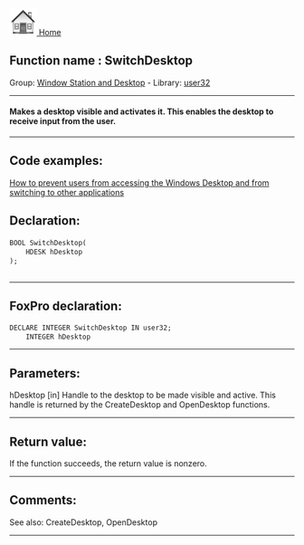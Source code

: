 [<img src="../../images/home.png"> Home ](https://github.com/VFPX/Win32API)  

## Function name : SwitchDesktop
Group: [Window Station and Desktop](../../functions_group.md#Window_Station_and_Desktop)  -  Library: [user32](../../../libraries.md#user32)  
***  


#### Makes a desktop visible and activates it. This enables the desktop to receive input from the user.
***  


## Code examples:
[How to prevent users from accessing the Windows Desktop and from switching to other applications](../../samples/sample_492.md)  

## Declaration:
```foxpro  
BOOL SwitchDesktop(
	HDESK hDesktop
);
  
```  
***  


## FoxPro declaration:
```foxpro  
DECLARE INTEGER SwitchDesktop IN user32;
	INTEGER hDesktop  
```  
***  


## Parameters:
hDesktop 
[in] Handle to the desktop to be made visible and active. This handle is returned by the CreateDesktop and OpenDesktop functions.  
***  


## Return value:
If the function succeeds, the return value is nonzero.  
***  


## Comments:
See also: CreateDesktop, OpenDesktop   
  
***  

